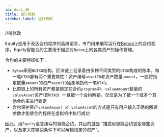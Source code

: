 ```yaml
---
id: docs_36
title: 运行机制
sidebar_label: 运行机制
---
```


//待修改

Equity是用于表达合约程序的高级语言，专门用来编写运行在[Bytom](https://github.com/Bytom/bytom)上的合约程序，Equity智能合约主要用于描述对`Bytom`上的各类资产的操作管理。

合约的主要特征如下：

- `Bytom`采用`BUTXO`结构，区块链上记录着由多种不同类型的`UTXO`构成的账本。每一笔`UTXO`都有两个重要属性：资产编号`assetID`和资产数量`amount`，一般将指定数量`amount`的资产`assetID`抽象地指代一笔`UTXO`。
- 比原链上的所有资产都是锁定在合约`program`中，`valueAmount`数量的`valueAsset`资产(即`UTXO`）一旦被一个合约解锁，仅仅是为了被一个或多个其他合约来进行锁定
- 合约保护资产`valueAmount of valueAsset`的方式是只有用户输入正确的解锁参数才能使合约程序在虚拟机中执行成功

因此，用`Equity`语言编写的智能合约，其目的就是 “描述用智能合约锁定哪些资产，以及定义在哪些条件下可以解锁指定的资产”。
